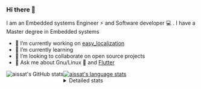### Hi there 👋

I am an Embedded systems Engineer ⚡️ and Software developer 💻 . I have a Master degree in Embedded systems
- 🔭 I’m currently working on [easy_localization](https://pub.dev/packages/easy_localization)
- 🌱 I’m currently learning 
- 👯 I’m looking to collaborate on open source projects
- 💬 Ask me about  Gnu/Linux 🐧 and [Flutter](https://flutter.dev) 

<a href="https://profile-summary-for-github.com/user/aissat">
  <img align="left" height="170px" src="https://github-readme-stats.vercel.app/api?username=aissat&show_icons=true&line_height=27&count_private=true&include_all_commits=true" alt="aissat's GitHub stats"/>
  <img src="https://github-readme-stats.vercel.app/api/top-langs/?username=aissat&hide_langs_below=5&layout=compact" alt="aissat's language stats"/>
</a>

<details>
<summary>Detailed stats</summary>
 

### 🧐 Waka Stats

<!--START_SECTION:waka-->
![Code Time](http://img.shields.io/badge/Code%20Time-5%2C055%20hrs%2032%20mins-blue)

![Profile Views](http://img.shields.io/badge/Profile%20Views-11-blue)

![Lines of code](https://img.shields.io/badge/From%20Hello%20World%20I%27ve%20Written-1.9%20million%20lines%20of%20code-blue)

**🐱 My GitHub Data** 

> 📦 120.2 kB Used in GitHub's Storage 
 > 
> 🏆 6 Contributions in the Year 2023
 > 
> 💼 Opted to Hire
 > 
> 📜 163 Public Repositories 
 > 
> 🔑 24 Private Repositories 
 > 
**I'm a Night 🦉** 

```text
🌞 Morning                360 commits         ██░░░░░░░░░░░░░░░░░░░░░░░   07.51 % 
🌆 Daytime                724 commits         ████░░░░░░░░░░░░░░░░░░░░░   15.10 % 
🌃 Evening                2092 commits        ███████████░░░░░░░░░░░░░░   43.62 % 
🌙 Night                  1620 commits        ████████░░░░░░░░░░░░░░░░░   33.78 % 
```
📅 **I'm Most Productive on Thursday** 

```text
Monday                   432 commits         ██░░░░░░░░░░░░░░░░░░░░░░░   09.01 % 
Tuesday                  809 commits         ████░░░░░░░░░░░░░░░░░░░░░   16.87 % 
Wednesday                574 commits         ███░░░░░░░░░░░░░░░░░░░░░░   11.97 % 
Thursday                 872 commits         █████░░░░░░░░░░░░░░░░░░░░   18.18 % 
Friday                   828 commits         ████░░░░░░░░░░░░░░░░░░░░░   17.26 % 
Saturday                 749 commits         ████░░░░░░░░░░░░░░░░░░░░░   15.62 % 
Sunday                   532 commits         ███░░░░░░░░░░░░░░░░░░░░░░   11.09 % 
```


📊 **This Week I Spent My Time On** 

```text
🕑︎ Time Zone: Africa/Algiers

💬 Programming Languages: 
Dart                     16 hrs 37 mins      ████████████████████████░   96.94 % 
YAML                     26 mins             █░░░░░░░░░░░░░░░░░░░░░░░░   02.61 % 
Other                    4 mins              ░░░░░░░░░░░░░░░░░░░░░░░░░   00.40 % 
JSON                     0 secs              ░░░░░░░░░░░░░░░░░░░░░░░░░   00.03 % 
C++                      0 secs              ░░░░░░░░░░░░░░░░░░░░░░░░░   00.02 % 

🔥 Editors: 
VS Code                  17 hrs 9 mins       █████████████████████████   100.00 % 

💻 Operating System: 
Linux                    17 hrs 9 mins       █████████████████████████   100.00 % 
```

**I Mostly Code in Dart** 

```text
TypeScript               9 repos             ███░░░░░░░░░░░░░░░░░░░░░░   10.23 % 
C++                      7 repos             ██░░░░░░░░░░░░░░░░░░░░░░░   07.95 % 
PHP                      6 repos             ██░░░░░░░░░░░░░░░░░░░░░░░   06.82 % 
CSS                      3 repos             █░░░░░░░░░░░░░░░░░░░░░░░░   03.41 % 
Dockerfile               3 repos             █░░░░░░░░░░░░░░░░░░░░░░░░   03.41 % 
```



**Timeline**

![Lines of Code chart](https://raw.githubusercontent.com/aissat/aissat/master/assets/bar_graph.png)


 Last Updated on 04/05/2023 01:02:09 UTC
<!--END_SECTION:waka-->

</details>
